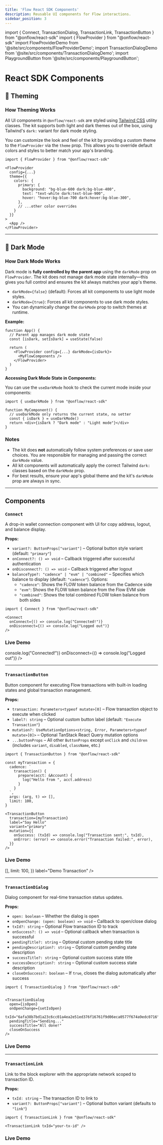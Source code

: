 ```yaml
---
title: 'Flow React SDK Components'
description: Reusable UI components for Flow interactions.
sidebar_position: 3
---
```


import { Connect, TransactionDialog, TransactionLink, TransactionButton } from "@onflow/react-sdk"
import { FlowProvider } from "@onflow/react-sdk"
import FlowProviderDemo from '@site/src/components/FlowProviderDemo';
import TransactionDialogDemo from '@site/src/components/TransactionDialogDemo';
import PlaygroundButton from '@site/src/components/PlaygroundButton';

# React SDK Components

## 🎨 Theming

### How Theming Works

All UI components in `@onflow/react-sdk` are styled using [Tailwind CSS](https://tailwindcss.com/) utility classes. The kit supports both light and dark themes out of the box, using Tailwind's `dark:` variant for dark mode styling.

You can customize the look and feel of the kit by providing a custom theme to the `FlowProvider` via the `theme` prop. This allows you to override default colors and styles to better match your app's branding.

```tsx
import { FlowProvider } from "@onflow/react-sdk"

<FlowProvider
  config={...}
  theme={{
    colors: {
      primary: {
        background: "bg-blue-600 dark:bg-blue-400",
        text: "text-white dark:text-blue-900",
        hover: "hover:bg-blue-700 dark:hover:bg-blue-300",
      },
      // ...other color overrides
    }
  }}
>
  <App />
</FlowProvider>
```

---

## 🌙 Dark Mode

### How Dark Mode Works

Dark mode is **fully controlled by the parent app** using the `darkMode` prop on `FlowProvider`. The kit does not manage dark mode state internally—this gives you full control and ensures the kit always matches your app's theme.

- `darkMode={false}` (default): Forces all kit components to use light mode styles.
- `darkMode={true}`: Forces all kit components to use dark mode styles.
- You can dynamically change the `darkMode` prop to switch themes at runtime.

**Example:**

```tsx
function App() {
  // Parent app manages dark mode state
  const [isDark, setIsDark] = useState(false)

  return (
    <FlowProvider config={...} darkMode={isDark}>
      <MyFlowComponents />
    </FlowProvider>
  )
}
```

**Accessing Dark Mode State in Components:**

You can use the `useDarkMode` hook to check the current mode inside your components:

```tsx
import { useDarkMode } from "@onflow/react-sdk"

function MyComponent() {
  // useDarkMode only returns the current state, no setter
  const { isDark } = useDarkMode()
  return <div>{isDark ? "Dark mode" : "Light mode"}</div>
}
```

### Notes

- The kit does **not** automatically follow system preferences or save user choices. You are responsible for managing and passing the correct `darkMode` value.
- All kit components will automatically apply the correct Tailwind `dark:` classes based on the `darkMode` prop.
- For best results, ensure your app's global theme and the kit's `darkMode` prop are always in sync.

---

## Components

### `Connect`

A drop-in wallet connection component with UI for copy address, logout, and balance display.

<div style={{marginBottom: "1.5rem"}}><PlaygroundButton href="https://react.flow.com/#connect" /></div>

**Props:**

- `variant?: ButtonProps["variant"]` – Optional button style variant (default: `"primary"`)
- `onConnect?: () => void` – Callback triggered after successful authentication
- `onDisconnect?: () => void` – Callback triggered after logout
- `balanceType?: "cadence" | "evm" | "combined"` – Specifies which balance to display (default: `"cadence"`). Options:
  - `"cadence"`: Shows the FLOW token balance from the Cadence side
  - `"evm"`: Shows the FLOW token balance from the Flow EVM side
  - `"combined"`: Shows the total combined FLOW token balance from both sides

```tsx
import { Connect } from "@onflow/react-sdk"

<Connect
  onConnect={() => console.log("Connected!")}
  onDisconnect={() => console.log("Logged out")}
/>
```

### Live Demo

<FlowProviderDemo>
  <Connect
    onConnect={() => console.log("Connected!")}
    onDisconnect={() => console.log("Logged out")}
  />
</FlowProviderDemo>

---

### `TransactionButton`

Button component for executing Flow transactions with built-in loading states and global transaction management.

<div style={{marginBottom: "1.5rem"}}><PlaygroundButton href="https://react.flow.com/#transactionbutton" /></div>

**Props:**

- `transaction: Parameters<typeof mutate>[0]` – Flow transaction object to execute when clicked
- `label?: string` – Optional custom button label (default: `"Execute Transaction"`)
- `mutation?: UseMutationOptions<string, Error, Parameters<typeof mutate>[0]>` – Optional TanStack React Query mutation options
- `...buttonProps` – All other `ButtonProps` except `onClick` and `children` (includes `variant`, `disabled`, `className`, etc.)

```tsx
import { TransactionButton } from "@onflow/react-sdk"

const myTransaction = {
  cadence: `
    transaction() {
      prepare(acct: &Account) {
        log("Hello from ", acct.address)
      }
    }
  `,
  args: (arg, t) => [],
  limit: 100,
}

<TransactionButton
  transaction={myTransaction}
  label="Say Hello"
  variant="primary"
  mutation={{
    onSuccess: (txId) => console.log("Transaction sent:", txId),
    onError: (error) => console.error("Transaction failed:", error),
  }}
/>
```

### Live Demo

<FlowProviderDemo>
  <TransactionButton
    transaction={{
      cadence: `transaction() { prepare(acct: &Account) { log("Demo transaction") } }`,
      args: (arg, t) => [],
      limit: 100,
    }}
    label="Demo Transaction"
  />
</FlowProviderDemo>

---

### `TransactionDialog`

Dialog component for real-time transaction status updates.

<div style={{marginBottom: "1.5rem"}}><PlaygroundButton href="https://react.flow.com/#transactiondialog" /></div>

**Props:**

- `open: boolean` – Whether the dialog is open
- `onOpenChange: (open: boolean) => void` – Callback to open/close dialog
- `txId?: string` – Optional Flow transaction ID to track
- `onSuccess?: () => void` – Optional callback when transaction is successful
- `pendingTitle?: string` – Optional custom pending state title
- `pendingDescription?: string` – Optional custom pending state description
- `successTitle?: string` – Optional custom success state title
- `successDescription?: string` – Optional custom success state description
- `closeOnSuccess?: boolean` – If `true`, closes the dialog automatically after success

```tsx
import { TransactionDialog } from "@onflow/react-sdk"


<TransactionDialog
  open={isOpen}
  onOpenChange={setIsOpen}
  txId="6afa38b7bd1a23c6cc01a4ea2e51ed376f16761f9d06eca0577f674a9edc0716"
  pendingTitle="Sending..."
  successTitle="All done!"
  closeOnSuccess
/>
```

### Live Demo

<TransactionDialogDemo />

---

### `TransactionLink`

Link to the block explorer with the appropriate network scoped to transaction ID.

<div style={{marginBottom: "1.5rem"}}><PlaygroundButton href="https://react.flow.com/#transactionlink" /></div>

**Props:**

- `txId: string` – The transaction ID to link to
- `variant?: ButtonProps["variant"]` – Optional button variant (defaults to `"link"`)

```tsx
import { TransactionLink } from "@onflow/react-sdk"

<TransactionLink txId="your-tx-id" />
```

### Live Demo

<FlowProviderDemo>
  <TransactionLink
    txId="0x1234567890abcdef"
    variant="primary"
  />
</FlowProviderDemo>